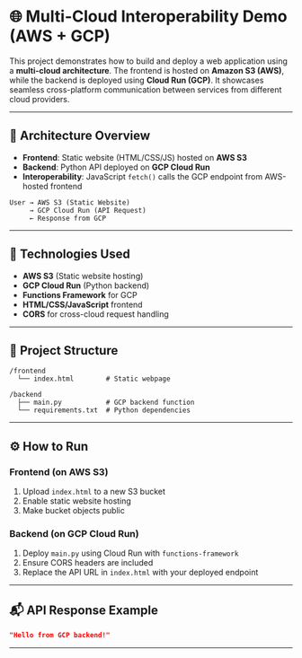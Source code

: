 # 🌐 Multi-Cloud Interoperability Demo (AWS + GCP)

This project demonstrates how to build and deploy a web application using a **multi-cloud architecture**. The frontend is hosted on **Amazon S3 (AWS)**, while the backend is deployed using **Cloud Run (GCP)**. It showcases seamless cross-platform communication between services from different cloud providers.

---

## 🚀 Architecture Overview

- **Frontend**: Static website (HTML/CSS/JS) hosted on **AWS S3**
- **Backend**: Python API deployed on **GCP Cloud Run**
- **Interoperability**: JavaScript `fetch()` calls the GCP endpoint from AWS-hosted frontend

```
User → AWS S3 (Static Website)
     → GCP Cloud Run (API Request)
     ← Response from GCP
```

---

## 🧱 Technologies Used

- **AWS S3** (Static website hosting)
- **GCP Cloud Run** (Python backend)
- **Functions Framework** for GCP
- **HTML/CSS/JavaScript** frontend
- **CORS** for cross-cloud request handling

---

## 📂 Project Structure

```
/frontend
  └── index.html        # Static webpage

/backend
  ├── main.py           # GCP backend function
  └── requirements.txt  # Python dependencies
```

---

## ⚙️ How to Run

### Frontend (on AWS S3)
1. Upload `index.html` to a new S3 bucket
2. Enable static website hosting
3. Make bucket objects public

### Backend (on GCP Cloud Run)
1. Deploy `main.py` using Cloud Run with `functions-framework`
2. Ensure CORS headers are included
3. Replace the API URL in `index.html` with your deployed endpoint

---

## 📬 API Response Example

```json
"Hello from GCP backend!"
```

---

